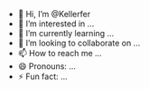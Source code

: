 - 👋 Hi, I’m @Kellerfer
- 👀 I’m interested in ...
- 🌱 I’m currently learning ...
- 💞️ I’m looking to collaborate on ...
- 📫 How to reach me ...
- 😄 Pronouns: ...
- ⚡ Fun fact: ...

<!---
Kellerfer/Kellerfer is a ✨ special ✨ repository because its `README.md` (this file) appears on your GitHub profile.
You can click the Preview link to take a look at your changes.
--->
